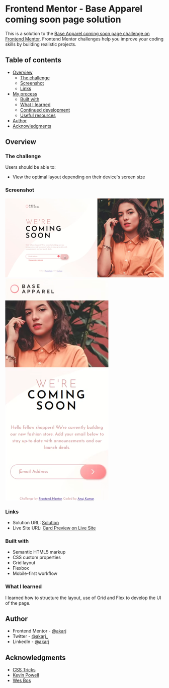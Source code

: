 # Frontend Mentor - Base Apparel coming soon page solution

This is a solution to the [Base Apparel coming soon page challenge on Frontend Mentor](https://www.frontendmentor.io/challenges/base-apparel-coming-soon-page-5d46b47f8db8a7063f9331a0). Frontend Mentor challenges help you improve your coding skills by building realistic projects.

## Table of contents

- [Overview](#overview)
  - [The challenge](#the-challenge)
  - [Screenshot](#screenshot)
  - [Links](#links)
- [My process](#my-process)
  - [Built with](#built-with)
  - [What I learned](#what-i-learned)
  - [Continued development](#continued-development)
  - [Useful resources](#useful-resources)
- [Author](#author)
- [Acknowledgments](#acknowledgments)

## Overview

### The challenge

Users should be able to:

- View the optimal layout depending on their device's screen size

### Screenshot

![Desktop](./solution/Desktop.png)
![Mobile](./solution/Mobile.png)

### Links

- Solution URL: [Solution](https://github.com/akarj/frontend-mentor-challenges/tree/master/newbie-challenges/base-apparel-coming-soon)
- Live Site URL: [Card Preview on Live Site](https://front-end-mentor-challenges-akarj.netlify.app/newbie-challenges/base-apparel-coming-soon/)

### Built with

- Semantic HTML5 markup
- CSS custom properties
- Grid layout
- Flexbox
- Mobile-first workflow

### What I learned

I learned how to structure the layout, use of Grid and Flex to develop the UI of the page.

## Author

- Frontend Mentor - [@akarj](https://www.frontendmentor.io/profile/akarj)
- Twitter - [@akarj\_](https://www.twitter.com/akarj_)
- LinkedIn - [@akarj](https://www.linkedin.com/in/akarj)

## Acknowledgments

- [CSS Tricks](https://css-tricks.com/snippets/css/complete-guide-grid/)
- [Kevin Powell](https://www.kevinpowell.co/)
- [Wes Bos](https://wesbos.com/)
